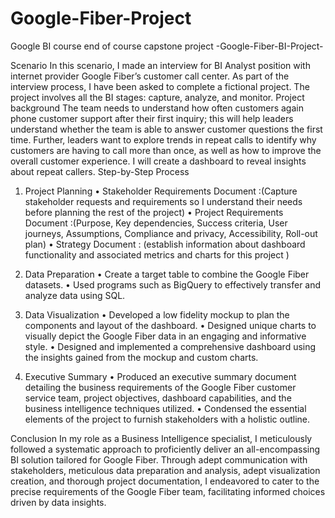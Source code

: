 # Google-Fiber-Project
Google BI course end of course capstone project
-Google-Fiber-BI-Project-

Scenario
In this scenario, I made an interview for BI Analyst position with internet provider Google Fiber’s customer call center. As part of the interview process, I have been asked to complete a fictional project. The project involves all the BI stages: capture, analyze, and monitor.
Project background
The team needs to understand how often customers again phone customer support after their first inquiry; this will help leaders understand whether the team is able to answer customer questions the first time. Further, leaders want to explore trends in repeat calls to identify why customers are having to call more than once, as well as how to improve the overall customer experience. I will create a dashboard to reveal insights about repeat callers. 
Step-by-Step Process
1.	Project Planning
•	Stakeholder Requirements Document :(Capture stakeholder requests and requirements so I understand their needs before planning the rest of the project)
•	Project Requirements Document :(Purpose, Key dependencies, Success criteria, User journeys, Assumptions, Compliance and privacy, Accessibility, Roll-out plan)
•	Strategy Document : (establish information about dashboard functionality and associated metrics and charts for this project )


2.	Data Preparation
•	Create a target table to combine the Google Fiber datasets.
•	Used programs such as BigQuery to effectively transfer and analyze data using SQL.


3.	Data Visualization 
•	Developed a low fidelity mockup to plan the components and layout of the dashboard.
•	Designed unique charts to visually depict the Google Fiber data in an engaging and informative style.
•	Designed and implemented a comprehensive dashboard using the insights gained from the mockup and custom charts.

4.	Executive Summary
•	Produced an executive summary document detailing the business requirements of the Google Fiber customer service team, project objectives, dashboard capabilities, and the business intelligence techniques 
        utilized.
•	Condensed the essential elements of the project to furnish stakeholders with a holistic outline.
       
Conclusion
In my role as a Business Intelligence specialist, I meticulously followed a systematic approach to proficiently deliver an all-encompassing BI solution tailored for Google Fiber. Through adept communication with stakeholders, meticulous data preparation and analysis, adept visualization creation, and thorough project documentation, I endeavored to cater to the precise requirements of the Google Fiber team, facilitating informed choices driven by data insights.
